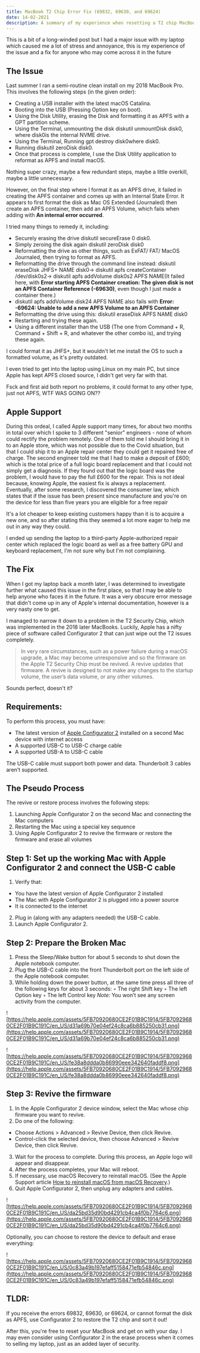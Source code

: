 ```yaml
---
title: MacBook T2 Chip Error Fix (69832, 69630, and 69624)
date: 14-02-2021
description: A summary of my experience when resetting a T2 chip MacBook, and how to resolve the errors - 69832, 69630 and 69624
---
```


This is a bit of a long-winded post but I had a major issue with my laptop which caused me a lot of stress and annoyance, this is my experience of the issue and a fix for anyone who may come across it in the future

## The Issue

Last summer I ran a semi-routine clean install on my 2018 MacBook Pro. This involves the following steps (in the given order):

- Creating a USB installer with the latest macOS Catalina.
- Booting into the USB (Pressing Option key on boot).
- Using the Disk Utility, erasing the Disk and formatting it as APFS with a GPT partition scheme.
- Using the Terminal, unmounting the disk diskutil unmountDisk disk0, where disk0is the internal NVME drive.
- Using the Terminal, Running gpt destroy disk0where disk0.
- Running diskutil zeroDisk disk0.
- Once that process is complete, I use the Disk Utility application to reformat as APFS and install macOS.

Nothing super crazy, maybe a few redundant steps, maybe a little overkill, maybe a little unnecessary.

However, on the final step where I format it as an APFS drive, it failed in creating the APFS container and comes up with an Internal State Error. It appears to first format the disk as Mac OS Extended (Journaled) then create an APFS container, then add an APFS Volume, which fails when adding with **An internal error occurred**.

I tried many things to remedy it, including:

- Securely erasing the drive diskutil secureErase 0 disk0.
- Simply zeroing the disk again diskutil zeroDisk disk0
- Reformatting the drive as other things, such as ExFAT/ FAT/ MacOS Journaled, then trying to format as APFS.
- Reformatting the drive through the command line instead: diskutil eraseDisk JHFS+ NAME disk0→ diskutil apfs createContainer /dev/disk0s2→ diskutil apfs addVolume disk0s2 APFS NAME(It failed here, with **Error starting APFS Container creation: The given disk is not an APFS Container Reference (-69630)**, even though I just made a container there.)
- diskutil apfs addVolume disk24 APFS NAME also fails with **Error: -69624: Unable to add a new APFS Volume to an APFS Container**
- Reformatting the drive using this: diskutil eraseDisk APFS NAME disk0
- Restarting and trying these again.
- Using a different installer than the USB (The one from Command + R, Command + Shift + R, and whatever the other combo is), and trying these again.

I could format it as JHFS+, but it wouldn't let me install the OS to such a formatted volume, as it's pretty outdated.

I even tried to get into the laptop using Linux on my main PC, but since Apple has kept APFS closed source, I didn't get very far with that.

Fsck and first aid both report no problems, it could format to any other type, just not APFS, WTF WAS GOING ON??

## Apple Support

During this ordeal, I called Apple support many times, for about two months in total over which I spoke to 3 different "senior" engineers - none of whom could rectify the problem remotely. One of them told me I should bring it in to an Apple store, which was not possible due to the Covid situation, but that I could ship it to an Apple repair center they could get it repaired free of charge. The second engineer told me that I had to make a deposit of £600; which is the total price of a full logic board replacement and that I could not simply get a diagnosis. If they found out that the logic board was the problem, I would have to pay the full £600 for the repair. This is not ideal because, knowing Apple, the easiest fix is always a replacement. Eventually, after some research, I discovered the consumer law, which states that if the issue has been present since manufacture and you're on the device for less than five years you are eligible for a free repair

It's a lot cheaper to keep existing customers happy than it is to acquire a new one, and so after stating this they seemed a lot more eager to help me out in any way they could.

I ended up sending the laptop to a third-party Apple-authorized repair center which replaced the logic board as well as a free battery GPU and keyboard replacement, I'm not sure why but I'm not complaining.

## The Fix

When I got my laptop back a month later, I was determined to investigate further what caused this issue in the first place, so that I may be able to help anyone who faces it in the future. It was a very obscure error message that didn't come up in any of Apple's internal documentation, however is a very nasty one to get.

I managed to narrow it down to a problem in the T2 Security Chip, which was implemented in the 2018 later MacBooks. Luckily, Apple has a nifty piece of software called Configurator 2 that can just wipe out the T2 issues completely.

> In very rare circumstances, such as a power failure during a macOS upgrade, a Mac may become unresponsive and so the firmware on the Apple T2 Security Chip must be revived. A revive updates that firmware. A revive is designed to not make any changes to the startup volume, the user’s data volume, or any other volumes.

Sounds perfect, doesn't it?

## Requirements:

To perform this process, you must have:

- The latest version of [Apple Configurator 2](https://apps.apple.com/app/apple-configurator-2/id1037126344) installed on a second Mac device with internet access
- A supported USB-C to USB-C charge cable
- A supported USB-A to USB-C cable

The USB-C cable must support both power and data. Thunderbolt 3 cables aren’t supported.

## The Pseudo Process

The revive or restore process involves the following steps:

1. Launching Apple Configurator 2 on the second Mac and connecting the Mac computers
2. Restarting the Mac using a special key sequence
3. Using Apple Configurator 2 to revive the firmware or restore the firmware and erase all volumes

## Step 1: Set up the working Mac with Apple Configurator 2 and connect the USB-C cable

1. Verify that:
 - You have the latest version of Apple Configurator 2 installed
 - The Mac with Apple Configurator 2 is plugged into a power source
 - It is connected to the internet
2. Plug in (along with any adapters needed) the USB-C cable.
3. Launch Apple Configurator 2.

## Step 2: Prepare the Broken Mac

1. Press the Sleep/Wake button for about 5 seconds to shut down the Apple notebook computer.
2. Plug the USB-C cable into the front Thunderbolt port on the left side of the Apple notebook computer.
3. While holding down the power button, at the same time press all three of the following keys for about 3 seconds:
 ◦ The right Shift key
 ◦ The left Option key
 ◦ The left Control key
*Note:* You won’t see any screen activity from the computer.

![https://help.apple.com/assets/5FB70920680CE2F01B9C1914/5FB70929680CE2F01B9C191C/en_US/d31a69b70e04ef24c8ca6b885250cb31.png](https://help.apple.com/assets/5FB70920680CE2F01B9C1914/5FB70929680CE2F01B9C191C/en_US/d31a69b70e04ef24c8ca6b885250cb31.png)

![https://help.apple.com/assets/5FB70920680CE2F01B9C1914/5FB70929680CE2F01B9C191C/en_US/fe38a8ddda0b86990eee342640faddf8.png](https://help.apple.com/assets/5FB70920680CE2F01B9C1914/5FB70929680CE2F01B9C191C/en_US/fe38a8ddda0b86990eee342640faddf8.png)

## Step 3: Revive the firmware

1. In the Apple Configurator 2  device window, select the Mac whose chip firmware you want to revive.
2. Do one of the following:
 - Choose Actions > Advanced > Revive Device, then click Revive.
 - Control-click the selected device, then choose Advanced > Revive Device, then click Revive.
3. Wait for the process to complete. During this process, an Apple logo will appear and disappear.
4. After the process completes, your Mac will reboot.
5. If necessary, use macOS Recovery to reinstall macOS. (See the Apple Support article [How to reinstall macOS from macOS Recovery](https://support.apple.com/HT204904).)
6. Quit Apple Configurator 2, then unplug any adapters and cables.

![https://help.apple.com/assets/5FB70920680CE2F01B9C1914/5FB70929680CE2F01B9C191C/en_US/da25bd35d90bd4291cb4ca4f0b7764c6.png](https://help.apple.com/assets/5FB70920680CE2F01B9C1914/5FB70929680CE2F01B9C191C/en_US/da25bd35d90bd4291cb4ca4f0b7764c6.png)

Optionally, you can choose to restore the device to default and erase everything:

![https://help.apple.com/assets/5FB70920680CE2F01B9C1914/5FB70929680CE2F01B9C191C/en_US/0c83a49b197efaff5158471efb54846c.png](https://help.apple.com/assets/5FB70920680CE2F01B9C1914/5FB70929680CE2F01B9C191C/en_US/0c83a49b197efaff5158471efb54846c.png)

## TLDR:
If you receive the errors 69832, 69630, or 69624, or cannot format the disk as APFS, use Configurator 2 to restore the T2 chip and sort it out!



After this, you're free to reset your MacBook and get on with your day. I may even consider using Configurator 2 in the erase process when it comes to selling my laptop, just as an added layer of security.
